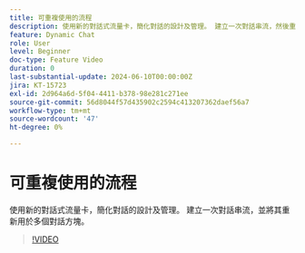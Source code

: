 ```yaml
---
title: 可重複使用的流程
description: 使用新的對話式流量卡，簡化對話的設計及管理。 建立一次對話串流，然後重新調整用途至多個對話方塊
feature: Dynamic Chat
role: User
level: Beginner
doc-type: Feature Video
duration: 0
last-substantial-update: 2024-06-10T00:00:00Z
jira: KT-15723
exl-id: 2d964a6d-5f04-4411-b378-98e281c271ee
source-git-commit: 56d8044f57d435902c2594c413207362daef56a7
workflow-type: tm+mt
source-wordcount: '47'
ht-degree: 0%

---
```


# 可重複使用的流程

使用新的對話式流量卡，簡化對話的設計及管理。 建立一次對話串流，並將其重新用於多個對話方塊。

>[!VIDEO](https://video.tv.adobe.com/v/3446656/?learn=on&captions=chi_hant)
